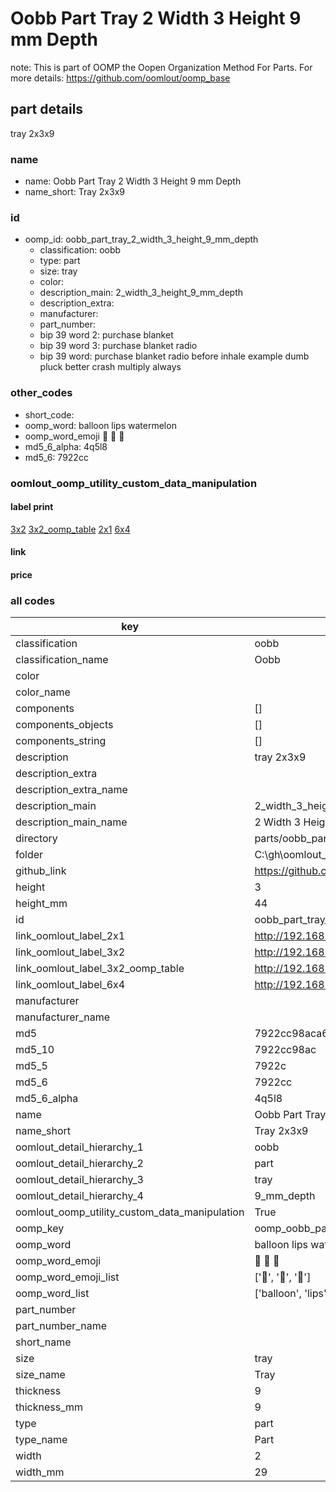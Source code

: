 # Oobb Part Tray 2 Width 3 Height 9 mm Depth  

note: This is part of OOMP the Oopen Organization Method For Parts. For more details: https://github.com/oomlout/oomp_base

##  part details
  



tray 2x3x9



### name
* name: Oobb Part Tray 2 Width 3 Height 9 mm Depth
* name_short: Tray 2x3x9 
### id
* oomp_id: oobb_part_tray_2_width_3_height_9_mm_depth
  * classification: oobb
  * type: part
  * size: tray
  * color: 
  * description_main: 2_width_3_height_9_mm_depth
  * description_extra: 
  * manufacturer: 
  * part_number: 
  * bip 39 word 2: purchase blanket
  * bip 39 word 3: purchase blanket radio
  * bip 39 word: purchase blanket radio before inhale example dumb pluck better crash multiply always

### other_codes
* short_code: 
* oomp_word: balloon lips watermelon
* oomp_word_emoji :balloon: :lips: :watermelon:
* md5_6_alpha: 4q5l8
* md5_6: 7922cc






### oomlout_oomp_utility_custom_data_manipulation
#### label print
[3x2](http://192.168.1.245:1112/?label=oomp%204q5l8)
[3x2_oomp_table](http://192.168.1.108:1112/?label=oomp%204q5l8)
[2x1](http://192.168.1.242:1112/?label=oomp%204q5l8)
[6x4](http://192.168.1.55:1112/?label=oomp%204q5l8)    

#### link

                              

#### price







### all codes 
| key | value |  
| --- | --- |  
| classification | oobb |  
| classification_name | Oobb |  
| color |  |  
| color_name |  |  
| components | [] |  
| components_objects | [] |  
| components_string | [] |  
| description | tray 2x3x9 |  
| description_extra |  |  
| description_extra_name |  |  
| description_main | 2_width_3_height_9_mm_depth |  
| description_main_name | 2 Width 3 Height 9 mm Depth |  
| directory | parts/oobb_part_tray_2_width_3_height_9_mm_depth |  
| folder | C:\gh\oomlout_oobb_version_4_generated_parts\things\oobb_part_tray_2_width_3_height_9_mm_depth |  
| github_link | https://github.com/oomlout/oomlout_oomp_part_src/tree/main/parts/oobb_part_tray_2_width_3_height_9_mm_depth |  
| height | 3 |  
| height_mm | 44 |  
| id | oobb_part_tray_2_width_3_height_9_mm_depth |  
| link_oomlout_label_2x1 | http://192.168.1.242:1112/?label=oomp%204q5l8 |  
| link_oomlout_label_3x2 | http://192.168.1.245:1112/?label=oomp%204q5l8 |  
| link_oomlout_label_3x2_oomp_table | http://192.168.1.108:1112/?label=oomp%204q5l8 |  
| link_oomlout_label_6x4 | http://192.168.1.55:1112/?label=oomp%204q5l8 |  
| manufacturer |  |  
| manufacturer_name |  |  
| md5 | 7922cc98aca6a87d39b9d1436185d571 |  
| md5_10 | 7922cc98ac |  
| md5_5 | 7922c |  
| md5_6 | 7922cc |  
| md5_6_alpha | 4q5l8 |  
| name | Oobb Part Tray 2 Width 3 Height 9 mm Depth |  
| name_short | Tray 2x3x9  |  
| oomlout_detail_hierarchy_1 | oobb |  
| oomlout_detail_hierarchy_2 | part |  
| oomlout_detail_hierarchy_3 | tray |  
| oomlout_detail_hierarchy_4 | 9_mm_depth |  
| oomlout_oomp_utility_custom_data_manipulation | True |  
| oomp_key | oomp_oobb_part_tray_2_width_3_height_9_mm_depth |  
| oomp_word | balloon lips watermelon |  
| oomp_word_emoji | :balloon: :lips: :watermelon: |  
| oomp_word_emoji_list | [':balloon:', ':lips:', ':watermelon:'] |  
| oomp_word_list | ['balloon', 'lips', 'watermelon'] |  
| part_number |  |  
| part_number_name |  |  
| short_name |  |  
| size | tray |  
| size_name | Tray |  
| thickness | 9 |  
| thickness_mm | 9 |  
| type | part |  
| type_name | Part |  
| width | 2 |  
| width_mm | 29 |  
